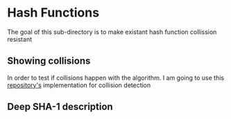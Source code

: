 # Hash Functions

The goal of this sub-directory is to make existant hash function collission resistant

## Showing collisions

In order to test if collisions happen with the  algorithm. I am going to use this [repository's](https://github.com/nathantypanski/sha1-collisions) implementation for collision detection

## Deep SHA-1 description
